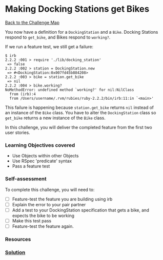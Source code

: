 # Making Docking Stations get Bikes

[Back to the Challenge Map](../0_challenge_map.md)

You now have a definition for a `DockingStation` and a `Bike`. Docking Stations respond to `get_bike`, and Bikes respond to `working?`.

If we run a feature test, we still get a failure:

```
$ irb
2.2.2 :001 > require './lib/docking_station'
 => false
2.2.2 :002 > station = DockingStation.new
 => #<DockingStation:0x007fd45b884208>
2.2.2 :003 > bike = station.get_bike
 => nil
2.2.2 :004 > bike.working?
NoMethodError: undefined method `working?' for nil:NilClass
  from (irb):4
  from /Users/username/.rvm/rubies/ruby-2.2.2/bin/irb:11:in `<main>'
```

This failure is happening because `station.get_bike` returns `nil` instead of an instance of the `Bike` class. You have to alter the `DockingStation` class so `get_bike` returns a new instance of the `Bike` class.

In this challenge, you will deliver the completed feature from the first two user stories.

### Learning Objectives covered
- Use Objects within other Objects
- Use RSpec 'predicate' syntax
- Pass a feature test

### Self-assessment

To complete this challenge, you will need to:

- [ ] Feature-test the feature you are building using irb
- [ ] Explain the error to your pair partner
- [ ] Add a test to your DockingStation specification that gets a bike, and expects the bike to be working
- [ ] Make this test pass
- [ ] Feature-test the feature again.

### Resources


### [Solution](solutions/10.md)